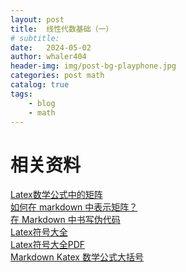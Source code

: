 ```yaml
---
layout: post
title:  线性代数基础（一）
# subtitle: 
date:   2024-05-02
author: whaler404
header-img: img/post-bg-playphone.jpg
categories: post math
catalog: true
tags:
    - blog
    - math
---
```


# 相关资料
[Latex数学公式中的矩阵](https://www.cnblogs.com/solvit/p/11345482.html)<br>
[如何在 markdown 中表示矩阵？](https://zhuanlan.zhihu.com/p/269245898)<br>
[在 Markdown 中书写伪代码](https://zhuanlan.zhihu.com/p/406649966)<br>
[Latex符号大全](https://zhuanlan.zhihu.com/p/472919794)<br>
[Latex符号大全PDF](https://www.cmor-faculty.rice.edu/~heinken/latex/symbols.pdf)<br>
[Markdown Katex 数学公式大括号](https://blog.csdn.net/COCO56/article/details/100016330)<br>